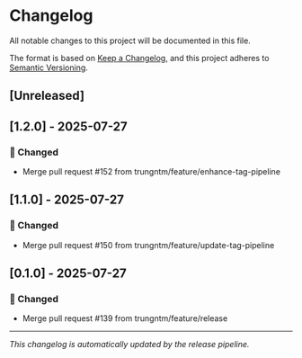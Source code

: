 # Changelog

All notable changes to this project will be documented in this file.

The format is based on [Keep a Changelog](https://keepachangelog.com/en/1.0.0/),
and this project adheres to [Semantic Versioning](https://semver.org/spec/v2.0.0.html).

## [Unreleased]

## [1.2.0] - 2025-07-27

### 🔧 Changed
- Merge pull request #152 from trungntm/feature/enhance-tag-pipeline


## [1.1.0] - 2025-07-27

### 🔧 Changed
- Merge pull request #150 from trungntm/feature/update-tag-pipeline


## [0.1.0] - 2025-07-27

### 🔧 Changed
- Merge pull request #139 from trungntm/feature/release



---

*This changelog is automatically updated by the release pipeline.*